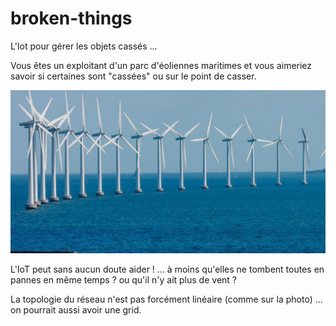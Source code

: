 # broken-things
L'Iot pour gérer les objets cassés ...

Vous êtes un exploitant d'un parc d'éoliennes maritimes et vous aimeriez savoir si 
certaines sont "cassées" ou sur le point de casser.

![](eolien.jpg)

L'IoT peut sans aucun doute aider ! ... 
à moins qu'elles ne tombent toutes en pannes en même temps ? ou qu'il n'y ait plus de vent ?

La topologie du réseau n'est pas forcément linéaire (comme sur la photo) ... on pourrait aussi
avoir une grid.

